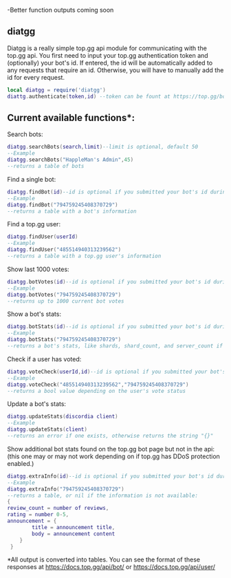 -Better function outputs coming soon

## diatgg

Diatgg is a really simple top.gg api module for communicating with the top.gg api. 
You first need to input your top.gg authentication token and (optionally) your bot's id. If entered, the id will be automatically added to any requests that require an id. Otherwise, you will have to manually add the id for every request.

```lua
local diatgg = require('diatgg')
diattg.authenticate(token,id) --token can be fount at https://top.gg/bot/:bot_id/webhooks. It is recommended that you submit your id as a string, so it doesn't get simplified.
```

## Current available functions*:

Search bots: 
```lua
diatgg.searchBots(search,limit)--limit is optional, default 50
--Example
diatgg.searchBots("HappleMan's Admin",45)
--returns a table of bots
```

Find a single bot: 
```lua
diatgg.findBot(id)--id is optional if you submitted your bot's id during authentication
--Example
diatgg.findBot("794759245408370729")
--returns a table with a bot's information
```

Find a top.gg user: 
```lua
diatgg.findUser(userId)
--Example
diatgg.findUser("485514940313239562")
--returns a table with a top.gg user's information
```

Show last 1000 votes: 
```lua
diatgg.botVotes(id)--id is optional if you submitted your bot's id during authentication
--Example
diatgg.botVotes("794759245408370729")
--returns up to 1000 current bot votes
```

Show a bot's stats: 
```lua
diatgg.botStats(id)--id is optional if you submitted your bot's id during authentication
--Example
diatgg.botStats("794759245408370729")
--returns a bot's stats, like shards, shard_count, and server_count if available
```

Check if a user has voted: 
```lua
diatgg.voteCheck(userId,id)--id is optional if you submitted your bot's id during authentication
--Example
diatgg.voteCheck("485514940313239562","794759245408370729")
--returns a bool value depending on the user's vote status
```

Update a bot's stats: 
```lua
diatgg.updateStats(discordia client)
--Example
diatgg.updateStats(client)
--returns an error if one exists, otherwise returns the string "{}"
```

Show additional bot stats found on the top.gg bot page but not in the api: 
(this one may or may not work depending on if top.gg has DDoS protection enabled.)
```lua
diatgg.extraInfo(id)--id is optional if you submitted your bot's id during authentication
--Example
diatgg.extraInfo("794759245408370729")
--returns a table, or nil if the information is not available:
{
review_count = number of reviews,
rating = number 0-5,
announcement = {
        title = announcement title,
        body = announcement content
    }
 }
```

*All output is converted into tables. You can see the format of these responses at https://docs.top.gg/api/bot/ or https://docs.top.gg/api/user/
